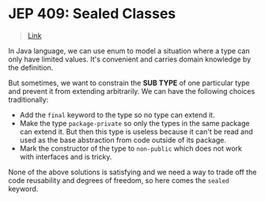 # JEP 409: Sealed Classes

> [Link](https://openjdk.org/jeps/409)

In Java language, we can use enum to model a situation where a type can only have limited values. It's convenient and carries domain knowledge by the definition.

But sometimes, we want to constrain the **SUB TYPE** of one particular type and prevent it from extending arbitrarily. We can have the following choices traditionally:

- Add the `final` keyword to the type so no type can extend it.
- Make the type `package-private` so only the types in the same package can extend it. But then this type is useless because it can't be read and used as the base abstraction from code outside of its package.
- Mark the constructor of the type to `non-public` which does not work with interfaces and is tricky.

None of the above solutions is satisfying and we need a way to trade off the code reusability and degrees of freedom, so here comes the `sealed` keyword.
